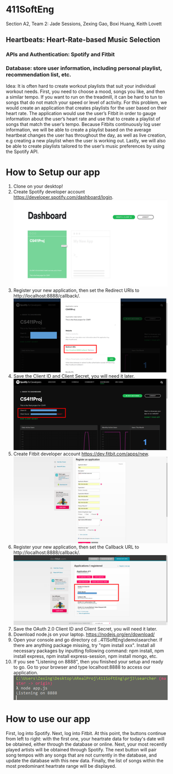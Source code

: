 # 411SoftEng
Section A2, Team 2: Jade Sessions, Zexing Gao, Boxi Huang, Keith Lovett
## Heartbeats: Heart-Rate-based Music Selection
### APIs and Authentication: Spotify and Fitbit
### Database: store user information, including personal playlist, recommendation list, etc.
Idea: It is often hard to create workout playlists that suit your individual workout needs. First, you need to choose a mood, songs you like, and then a similar tempo. If you want to run on the treadmill, it can be hard to tun to songs that do not match your speed or level of activity. For this problem, we would create an application that creates playlists for the user based on their heart rate. The application would use the user’s Fitbit in order to gauge information about the user’s heart rate and use that to create a playlist of songs that match the user’s tempo. Because Fitbits continuously log user information, we will be able to create a playlist based on the average heartbeat changes the user has throughout the day, as well as live creation, e.g creating a new playlist when the user is working out. Lastly, we will also be able to create playlists tailored to the user’s music preferences by using the Spotify API.

# How to Setup our app
1. Clone on your desktop!
2. Create Spotify developer account https://developer.spotify.com/dashboard/login. 
![Image](https://github.com/ZexingGao/411SoftEng/blob/master/docs/Picture6.png)
3. Register your new application, then set the Redirect URIs to http://localhost:8888/callback/.
![Image](https://github.com/ZexingGao/411SoftEng/blob/master/docs/Picture8.png)
4. Save the Client ID and Client Secret, you will need it later. 
![Image](https://github.com/ZexingGao/411SoftEng/blob/master/docs/Picture7.png)
5. Create Fitbit developer account https://dev.fitbit.com/apps/new.
![Image](https://github.com/ZexingGao/411SoftEng/blob/master/docs/Picture9.png)
6. Register your new application, then set the Callback URL to http://localhost:8888/callback/.
![Image](https://github.com/ZexingGao/411SoftEng/blob/master/docs/Picture10.png)
7. Save the OAuth 2.0 Client ID and Client Secret, you will need it later. 
8. Download node.js on your laptop. https://nodejs.org/en/download/
9. Open your console and go directory cd ..411SoftEng\demo\searcher. If there are anything package missing, try "npm install xxx". Install all necessary packages by inputting following command: npm install, npm install express, npm install express-session, npm install mongo, etc. 
10. If you see "Listening on 8888", then you finished your setup and ready to go. Go to your browser and type localhost:8888 to access our application. 
![Image](https://github.com/ZexingGao/411SoftEng/blob/master/docs/Picture11.png)

# How to use our app
First, log into Spotify. Next, log into Fitbit. At this point, the buttons continue from left to right: with the first one, your heartrate data for today's date will be obtained, either through the database or online. Next, your most recently played artists will be obtained through Spotify. The next button will pair song tempos with any songs that are not currently in the database, and update the database with this new data. Finally, the list of songs within the most predominant heartrate range will be displayed.
